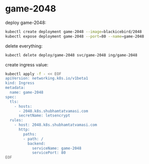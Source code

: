 # game-2048

deploy game-2048:
```bash
kubectl create deployment game-2048 --image=blackicebird/2048
kubectl expose deployment game-2048 --port=80 --name=game-2048
```

delete everything:
```bash
kubectl delete deploy/game-2048 svc/game-2048 ing/game-2048
```

create ingress value:
```bash
kubectl apply -f - << EOF
apiVersion: networking.k8s.io/v1beta1
kind: Ingress
metadata:
  name: game-2048
spec:
  tls:
    - hosts:
      - 2048.k8s.shubhamtatvamasi.com
      secretName: letsencrypt
  rules:
    - host: 2048.k8s.shubhamtatvamasi.com
      http:
        paths:
        - path: /
          backend:
            serviceName: game-2048
            servicePort: 80
EOF
```
